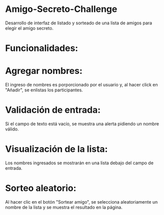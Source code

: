 # Amigo-Secreto-Challenge
Desarrollo de interfaz de listado y sorteado de una lista de amigos para elegir el amigo secreto.

# Funcionalidades:
# Agregar nombres:
El ingreso de nombres es porporcionado por el usuario y, al hacer click en "Añadir", se enlistas los participantes.
# Validación de entrada:
Si el campo de texto está vacío, se muestra una alerta pidiendo un nombre válido.
# Visualización de la lista:
Los nombres ingresados se mostrarán en una lista debajo del campo de entrada.
# Sorteo aleatorio:
Al hacer clic en el botón "Sortear amigo", se selecciona aleatoriamente un nombre de la lista y se muestra el resultado en la página.


